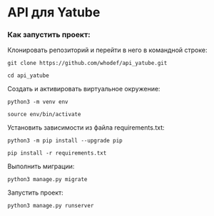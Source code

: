 # API для Yatube

### Как запустить проект:

Клонировать репозиторий и перейти в него в командной строке:

```
git clone https://github.com/whodef/api_yatube.git
```

```
cd api_yatube
```

Создать и активировать виртуальное окружение:

```
python3 -m venv env
```

```
source env/bin/activate
```

Установить зависимости из файла requirements.txt:

```
python3 -m pip install --upgrade pip
```

```
pip install -r requirements.txt
```

Выполнить миграции:

```
python3 manage.py migrate
```

Запустить проект:

```
python3 manage.py runserver
```
